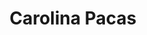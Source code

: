 ---
title: "Carolina Pacas"
url: /san-cristobal/carolina-pacas-calle-padre-ayala/
shop: Kleidung
---